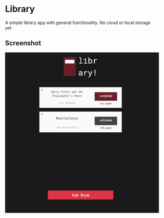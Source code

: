 # Library

A simple library app with general functionality. 
No cloud or local storage yet.

## Screenshot
<img src="/assets/capture.PNG">